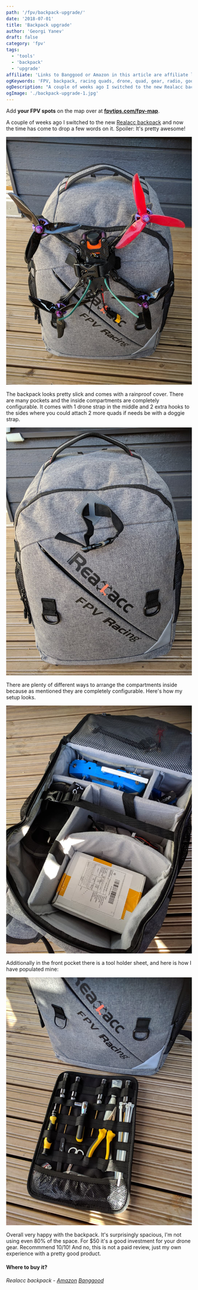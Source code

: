 ```yaml
---
path: '/fpv/backpack-upgrade/'
date: '2018-07-01'
title: 'Backpack upgrade'
author: 'Georgi Yanev'
draft: false
category: 'fpv'
tags:
  - 'tools'
  - 'backpack'
  - 'upgrade'
affiliate: 'Links to Banggood or Amazon in this article are affiliate links and would support the blog if used to make a purchase.'
ogKeywords: 'FPV, backpack, racing quads, drone, quad, gear, radio, googles backpack'
ogDescription: "A couple of weeks ago I switched to the new Realacc backpack and now the time has come to drop a few words on it. Spoiler: It's pretty awesome!"
ogImage: './backpack-upgrade-1.jpg'
---
```


<div class="article-update-notification">
  Add <strong>your FPV spots</strong> on the map over at 
  <strong><a href="https://www.fpvtips.com/fpv-map">fpvtips.com/fpv-map</a></strong>.
</div>

A couple of weeks ago I switched to the new [Realacc backpack][1] and now the time has come to drop a few words on it.
Spoiler: It's pretty awesome!

![Realacc backpack with a drone attached to it](backpack-upgrade-1.jpg)

The backpack looks pretty slick and comes with a rainproof cover. There are many pockets and the inside compartments are completely configurable. It comes with 1 drone strap in the middle and 2 extra hooks to the sides where you could attach 2 more quads if needs be with a doggie strap.

![3 drone hooks/straps on the quad backpack](backpack-upgrade-2.jpg)

There are plenty of different ways to arrange the compartments inside because as mentioned they are completely configurable. Here's how my setup looks.

![Realacc inside compartment setup](backpack-upgrade-3.jpg)

Additionally in the front pocket there is a tool holder sheet, and here is how I have populated mine:

![Realacc tool holder sheet](backpack-upgrade-4.jpg)

Overall very happy with the backpack. It's surprisingly spacious, I'm not using even 80% of the space. For \$50 it's a good investment for your drone gear. Recommmend 10/10! And no, this is not a paid review, just my own experience with a pretty good product.

#### Where to buy it?

###### Realacc backpack - [Amazon][2] [Banggood][1]

[0]: Linkslist
[1]: https://bit.ly/realacc-backpack
[2]: https://amzn.to/2FYPS5v
